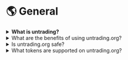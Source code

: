 # 🌎 General

<details>

<summary><strong>What is untrading?</strong></summary>

untrading.org is a non-custodial Web3 platform that enables investors to participate in innovative quantitative trading strategies while retaining ownership of their assets.

</details>

<details>

<summary>What are the benefits of using untrading.org?</summary>

* Gain access to high-performing, automated trading strategies.
* Maintain custody of your crypto assets using a non-custodial platform.
* Benefit from future price increases of your assets even after selling them.
* Participate in a collaborative wealth creation ecosystem.

</details>

<details>

<summary>Is untrading.org safe?</summary>

As a new platform, untrading.org is still under development and carries inherent risks. However, it utilizes non-custodial storage and smart contracts to enhance security.

untrading is an open-source Web3 project. Anyone can exam its source code on GitHub at: https://github.com/untrading.

* **Non-custodial**: untrading is non-custodial, meaning it doesn't hold users' private keys or crypto assets directly. This can be considered a security advantage because users maintain control over their funds and aren't reliant on the platform's security measures.

<!---->

* **Smart contracts**: Many core functions of untrading are powered by smart contracts, which are tamper-proof and transparent blocks of code on the blockchain. This can increase trust and security, as the platform's actions are governed by publicly verifiable code.

</details>

<details>

<summary>What tokens are supported on untrading.org?</summary>

Currently, untrading.org supports both NFTs and top cryptocurrencies, WBTC, WETH on the Ethereum mainnet and Polygon network. The platform roadmap outlines plans to incorporate additional tokens on more blockchains in the future.

</details>

